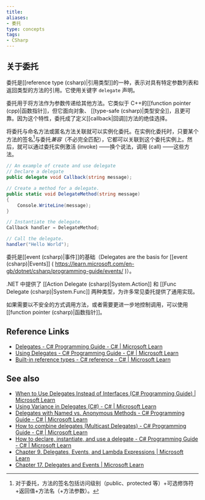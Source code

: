 ```yaml
---
title: 
aliases: 
- 委托
type: concepts
tags: 
- CSharp
---
```


## 关于委托

委托是[[reference type (csharp)|引用类型]]的一种，表示对具有特定参数列表和返回类型的方法的引用。它使用关键字 `delegate` 声明。

委托用于将方法作为参数传递给其他方法。它类似于 C++的[[function pointer (cpp)|函数指针]]，但它面向对象、 [[type-safe (csharp)|类型安全]]，且更可靠。因为这个特性，委托成了定义[[callback|回调]]方法的绝佳选择。

将委托与命名方法或匿名方法关联就可以实例化委托。在实例化委托时，只要某个方法的签名[^1]与委托*兼容*（不必完全匹配），它都可以关联到这个委托实例上。然后，就可以通过委托实例激活 (invoke) ——换个说法，调用 (call) ——这些方法。

```csharp
// An example of create and use delegate
// Declare a delegate
public delegate void Callback(string message);

// Create a method for a delegate.
public static void DelegateMethod(string message)
{
    Console.WriteLine(message);
}

// Instantiate the delegate.
Callback handler = DelegateMethod;

// Call the delegate.
handler("Hello World");
```

委托是[[event (csharp)|事件]]的基础（Delegates are the basis for [[event (csharp)|Events]] ( https://learn.microsoft.com/en-gb/dotnet/csharp/programming-guide/events/ )）。

.NET 中提供了 [[Action Delegate (csharp)|System.Action]] 和 [[Func Delegate (csharp)|System.Func]] 两种类型，为许多常见委托提供了通用实现。

如果需要以不安全的方式调用方法，或者需要更进一步地控制调用，可以使用[[function pointer (csharp)|函数指针]]。

## Reference Links

- [Delegates - C# Programming Guide - C# | Microsoft Learn](https://learn.microsoft.com/en-gb/dotnet/csharp/programming-guide/delegates/?source=recommendations)
- [Using Delegates - C# Programming Guide - C# | Microsoft Learn](https://learn.microsoft.com/en-gb/dotnet/csharp/programming-guide/delegates/using-delegates?source=recommendations)
- [Built-in reference types - C# reference - C# | Microsoft Learn](https://learn.microsoft.com/en-gb/dotnet/csharp/language-reference/builtin-types/reference-types#the-delegate-type)

## See also

- [When to Use Delegates Instead of Interfaces (C# Programming Guide) | Microsoft Learn]( https://learn.microsoft.com/en-us/previous-versions/visualstudio/visual-studio-2010/ms173173 (v=vs. 100))
- [Using Variance in Delegates (C#) - C# | Microsoft Learn](https://learn.microsoft.com/en-gb/dotnet/csharp/programming-guide/concepts/covariance-contravariance/using-variance-in-delegates)
- [Delegates with Named vs. Anonymous Methods - C# Programming Guide - C# | Microsoft Learn](https://learn.microsoft.com/en-gb/dotnet/csharp/programming-guide/delegates/delegates-with-named-vs-anonymous-methods)
- [How to combine delegates (Multicast Delegates) - C# Programming Guide - C# | Microsoft Learn](https://learn.microsoft.com/en-us/dotnet/csharp/programming-guide/delegates/how-to-combine-delegates-multicast-delegates)
- [How to declare, instantiate, and use a delegate - C# Programming Guide - C# | Microsoft Learn](https://learn.microsoft.com/en-gb/dotnet/csharp/programming-guide/delegates/how-to-declare-instantiate-and-use-a-delegate)
- [Chapter 9. Delegates, Events, and Lambda Expressions | Microsoft Learn]( https://learn.microsoft.com/zh-cn/previous-versions/visualstudio/visual-studio-2008/ff518994 (v=orm. 10))
- [Chapter 17. Delegates and Events | Microsoft Learn]( https://learn.microsoft.com/zh-cn/previous-versions/visualstudio/visual-studio-2008/ff652490 (v=orm. 10))


[^1]: 对于委托，方法的签名包括访问级别（public、protected 等）+可选修饰符+返回值+方法名（+方法参数）。